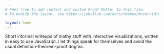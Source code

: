 ```yaml
---
# Feel free to add content and custom Front Matter to this file.
# To modify the layout, see https://jekyllrb.com/docs/themes/#overriding-theme-defaults

layout: home
---
```

Short informal writeups of mathy stuff with interactive visualizations, written in easy to use JavaScript. I let things speak for themselves and avoid the usual definition-theorem-proof dogma.
